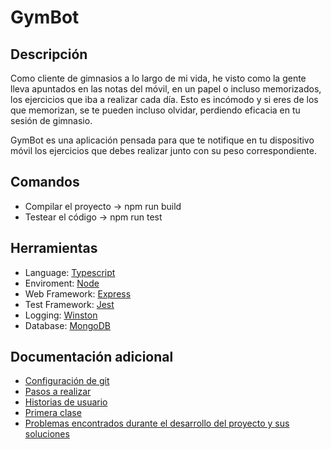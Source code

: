 # GymBot
## Descripción
Como cliente de gimnasios a lo largo de mi vida, he visto como la gente lleva apuntados en las notas del móvil, en un papel o incluso memorizados, los ejercicios que iba a realizar cada día. Esto es incómodo y si eres de los que memorizan, se te pueden incluso olvidar, perdiendo eficacia en tu sesión de gimnasio.

GymBot es una aplicación pensada para que te notifique en tu dispositivo móvil los ejercicios que debes realizar junto con su peso correspondiente.

## Comandos
* Compilar el proyecto -> npm run build
* Testear el código -> npm run test

## Herramientas

* Language: [Typescript](https://www.typescriptlang.org)
* Enviroment: [Node](https://nodejs.org)
* Web Framework: [Express](https://expressjs.com)
* Test Framework: [Jest](https://jestjs.io)
* Logging: [Winston](https://www.npmjs.com/package/winston)
* Database: [MongoDB](https://www.mongodb.com)

## Documentación adicional
* [Configuración de git](docs/git-config.md)
* [Pasos a realizar](docs/pasos.md)
* [Historias de usuario](docs/hu.md)
* [Primera clase](src/models/Exercise.ts)
* [Problemas encontrados durante el desarrollo del proyecto y sus soluciones](docs/errors.md)